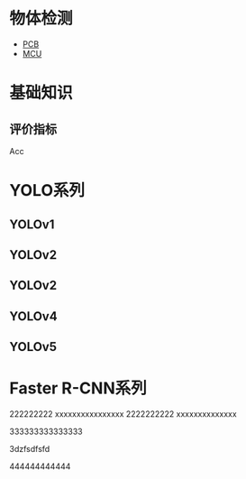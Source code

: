 # 物体检测


  * [PCB](md/02嵌入式技术/PCB.md)
  * [MCU](md/02嵌入式技术/MCU.md)


# 基础知识
## 评价指标
Acc
# YOLO系列
## YOLOv1

## YOLOv2

## YOLOv2


## YOLOv4

## YOLOv5

# Faster R-CNN系列


 222222222
xxxxxxxxxxxxxxxx
 2222222222
xxxxxxxxxxxxxx


 333333333333333 


3dzfsdfsfd


 444444444444